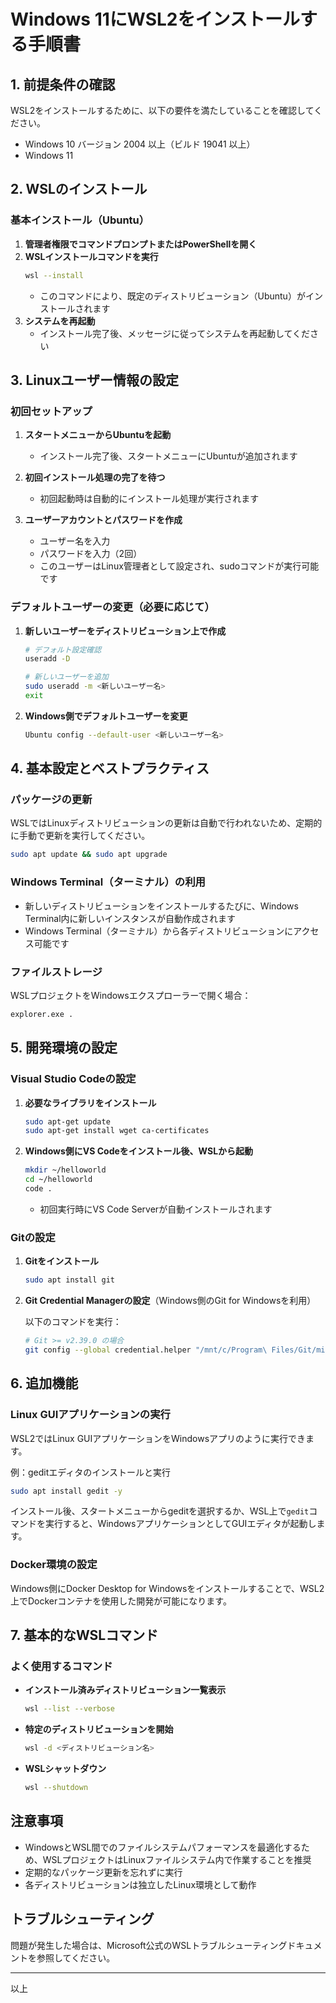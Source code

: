 # Windows 11にWSL2をインストールする手順書

## 1. 前提条件の確認

WSL2をインストールするために、以下の要件を満たしていることを確認してください。

- Windows 10 バージョン 2004 以上（ビルド 19041 以上）
- Windows 11

## 2. WSLのインストール

### 基本インストール（Ubuntu）

1. **管理者権限でコマンドプロンプトまたはPowerShellを開く**
2. **WSLインストールコマンドを実行**
   ```bash
   wsl --install
   ```
   - このコマンドにより、既定のディストリビューション（Ubuntu）がインストールされます
3. **システムを再起動**
   - インストール完了後、メッセージに従ってシステムを再起動してください

## 3. Linuxユーザー情報の設定

### 初回セットアップ

1. **スタートメニューからUbuntuを起動**
   - インストール完了後、スタートメニューにUbuntuが追加されます

2. **初回インストール処理の完了を待つ**
   - 初回起動時は自動的にインストール処理が実行されます

3. **ユーザーアカウントとパスワードを作成**
   - ユーザー名を入力
   - パスワードを入力（2回）
   - このユーザーはLinux管理者として設定され、sudoコマンドが実行可能です

### デフォルトユーザーの変更（必要に応じて）

1. **新しいユーザーをディストリビューション上で作成**
   ```bash
   # デフォルト設定確認
   useradd -D
   
   # 新しいユーザーを追加
   sudo useradd -m <新しいユーザー名>
   exit
   ```

2. **Windows側でデフォルトユーザーを変更**
   ```bash
   Ubuntu config --default-user <新しいユーザー名>
   ```

## 4. 基本設定とベストプラクティス

### パッケージの更新

WSLではLinuxディストリビューションの更新は自動で行われないため、定期的に手動で更新を実行してください。

```bash
sudo apt update && sudo apt upgrade
```

### Windows Terminal（ターミナル）の利用

- 新しいディストリビューションをインストールするたびに、Windows Terminal内に新しいインスタンスが自動作成されます
- Windows Terminal（ターミナル）から各ディストリビューションにアクセス可能です

### ファイルストレージ

WSLプロジェクトをWindowsエクスプローラーで開く場合：

```bash
explorer.exe .
```

## 5. 開発環境の設定

### Visual Studio Codeの設定

1. **必要なライブラリをインストール**
   ```bash
   sudo apt-get update
   sudo apt-get install wget ca-certificates
   ```

2. **Windows側にVS Codeをインストール後、WSLから起動**
   ```bash
   mkdir ~/helloworld
   cd ~/helloworld
   code .
   ```
   - 初回実行時にVS Code Serverが自動インストールされます

### Gitの設定

1. **Gitをインストール**
   ```bash
   sudo apt install git
   ```

2. **Git Credential Managerの設定**（Windows側のGit for Windowsを利用）
   
   以下のコマンドを実行：
   
   ```bash
   # Git >= v2.39.0 の場合
   git config --global credential.helper "/mnt/c/Program\ Files/Git/mingw64/bin/git-credential-manager.exe"
   ```

## 6. 追加機能

### Linux GUIアプリケーションの実行

WSL2ではLinux GUIアプリケーションをWindowsアプリのように実行できます。

例：geditエディタのインストールと実行
```bash
sudo apt install gedit -y
```

インストール後、スタートメニューからgeditを選択するか、WSL上で`gedit`コマンドを実行すると、WindowsアプリケーションとしてGUIエディタが起動します。

### Docker環境の設定

Windows側にDocker Desktop for Windowsをインストールすることで、WSL2上でDockerコンテナを使用した開発が可能になります。

## 7. 基本的なWSLコマンド

### よく使用するコマンド

- **インストール済みディストリビューション一覧表示**
  ```bash
  wsl --list --verbose
  ```

- **特定のディストリビューションを開始**
  ```bash
  wsl -d <ディストリビューション名>
  ```

- **WSLシャットダウン**
  ```bash
  wsl --shutdown
  ```

## 注意事項

- WindowsとWSL間でのファイルシステムパフォーマンスを最適化するため、WSLプロジェクトはLinuxファイルシステム内で作業することを推奨
- 定期的なパッケージ更新を忘れずに実行
- 各ディストリビューションは独立したLinux環境として動作

## トラブルシューティング

問題が発生した場合は、Microsoft公式のWSLトラブルシューティングドキュメントを参照してください。

---

以上